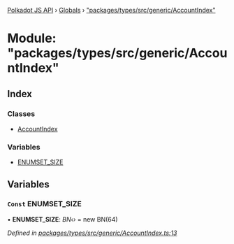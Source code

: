 [Polkadot JS API](../README.md) › [Globals](../globals.md) › ["packages/types/src/generic/AccountIndex"](_packages_types_src_generic_accountindex_.md)

# Module: "packages/types/src/generic/AccountIndex"

## Index

### Classes

* [AccountIndex](../classes/_packages_types_src_generic_accountindex_.accountindex.md)

### Variables

* [ENUMSET_SIZE](_packages_types_src_generic_accountindex_.md#const-enumset_size)

## Variables

### `Const` ENUMSET_SIZE

• **ENUMSET_SIZE**: *BN‹›* = new BN(64)

*Defined in [packages/types/src/generic/AccountIndex.ts:13](https://github.com/polkadot-js/api/blob/ce0523eb1/packages/types/src/generic/AccountIndex.ts#L13)*
